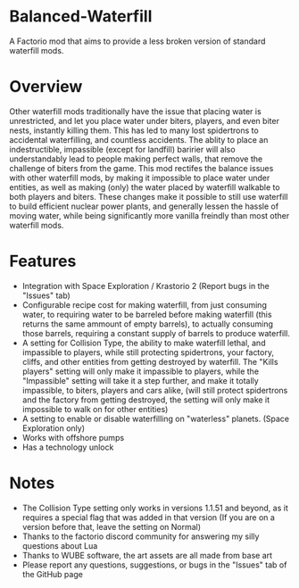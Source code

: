 # Balanced-Waterfill
A Factorio mod that aims to provide a less broken version of standard waterfill mods.

# Overview
Other waterfill mods traditionally have the issue that placing water is unrestricted, and let you place water under biters, players, and even biter nests, instantly killing them. This has led to many lost spidertrons to accidental waterfilling, and countless accidents. The ablity to place an indestructible, impassible (except for landfill) baririer will also understandably lead to people making perfect walls, that remove the challenge of biters from the game. This mod rectifes the balance issues with other waterfill mods, by making it impossible to place water under entities, as well as making (only) the water placed by waterfill walkable to both players and biters. These changes make it possible to still use waterfill to build efficient nuclear power plants, and generally lessen the hassle of moving water, while being significantly more vanilla freindly than most other waterfill mods.

# Features

 - Integration with Space Exploration / Krastorio 2 (Report bugs in the "Issues" tab)
 - Configurable recipe cost for making waterfill, from just consuming water, to requiring water to be barreled before making waterfill (this returns the same ammount of empty barrels), to actually consuming those barrels, requiring a constant supply of barrels to produce waterfill.
 - A setting for Collision Type, the ability to make waterfill lethal, and impassible to players, while still protecting spidertrons, your factory, cliffs, and other entities from getting destroyed by waterfill. The "Kills players" setting will only make it impassible to players, while the "Impassible" setting will take it a step further, and make it totally impassible, to biters, players and cars alike, (will still protect spidertrons and the factory from getting destroyed, the setting will only make it impossible to walk on for other entities)
 - A setting to enable or disable waterfilling on "waterless" planets. (Space Exploration only)
 - Works with offshore pumps
 - Has a technology unlock

# Notes

 - The Collision Type setting only works in versions 1.1.51 and beyond, as it requires a special flag that was added in that version (If you are on a version before that, leave the setting on Normal)
 - Thanks to the factorio discord community for answering my silly questions about Lua
 - Thanks to WUBE software, the art assets are all made from base art
 - Please report any questions, suggestions, or bugs in the "Issues" tab of the GitHub page
